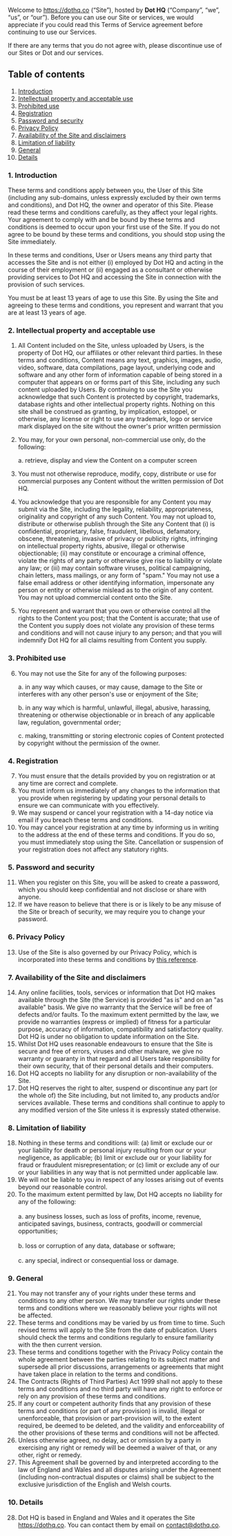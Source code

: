 Welcome to https://dothq.co (“Site”), hosted by **Dot HQ** (“Company”, “we”, “us”, or “our”).
Before you can use our Site or services, we would appreciate if you could read this Terms of Service agreement before continuing to use our Services.

If there are any terms that you do not agree with, please discontinue use of our Sites or Dot and our services.

## Table of contents

1. [Introduction](#introduction)
2. [Intellectual property and acceptable use](#intellectual-property-and-acceptable-use)
3. [Prohibited use](#prohibited-use)
4. [Registration](#registration)
5. [Password and security](#password-and-security)
6. [Privacy Policy](#privacy-policy)
7. [Availability of the Site and disclaimers](#availability-of-the-site-and-disclaimers)
8. [Limitation of liability](#limitation-of-liability)
9. [General](#general)
10. [Details](#details)

<a name="introduction"></a>
### 1. Introduction

These terms and conditions apply between you, the User of this Site (including any sub-domains, unless expressly excluded by their own terms and conditions), and Dot HQ, the owner and operator of this Site. Please read these terms and conditions carefully, as they affect your legal rights. Your agreement to comply with and be bound by these terms and conditions is deemed to occur upon your first use of the Site. If you do not agree to be bound by these terms and conditions, you should stop using the Site immediately.

In these terms and conditions, User or Users means any third party that accesses the Site and is not either (i) employed by Dot HQ and acting in the course of their employment or (ii) engaged as a consultant or otherwise providing services to Dot HQ and accessing the Site in connection with the provision of such services.

You must be at least 13 years of age to use this Site. By using the Site and agreeing to these terms and conditions, you represent and warrant that you are at least 13 years of age.

<a name="intellectual-property-and-acceptable-use"></a>
### 2. Intellectual property and acceptable use

1.  All Content included on the Site, unless uploaded by Users, is the property of Dot HQ, our affiliates or other relevant third parties. In these terms and conditions, Content means any text, graphics, images, audio, video, software, data compilations, page layout, underlying code and software and any other form of information capable of being stored in a computer that appears on or forms part of this Site, including any such content uploaded by Users. By continuing to use the Site you acknowledge that such Content is protected by copyright, trademarks, database rights and other intellectual property rights. Nothing on this site shall be construed as granting, by implication, estoppel, or otherwise, any license or right to use any trademark, logo or service mark displayed on the site without the owner's prior written permission
2.  You may, for your own personal, non-commercial use only, do the following:

	a. retrieve, display and view the Content on a computer screen
	
3.  You must not otherwise reproduce, modify, copy, distribute or use for commercial purposes any Content without the written permission of Dot HQ. 
4.  You acknowledge that you are responsible for any Content you may submit via the Site, including the legality, reliability, appropriateness, originality and copyright of any such Content. You may not upload to, distribute or otherwise publish through the Site any Content that (i) is confidential, proprietary, false, fraudulent, libellous, defamatory, obscene, threatening, invasive of privacy or publicity rights, infringing on intellectual property rights, abusive, illegal or otherwise objectionable; (ii) may constitute or encourage a criminal offence, violate the rights of any party or otherwise give rise to liability or violate any law; or (iii) may contain software viruses, political campaigning, chain letters, mass mailings, or any form of "spam." You may not use a false email address or other identifying information, impersonate any person or entity or otherwise mislead as to the origin of any content. You may not upload commercial content onto the Site.
5.  You represent and warrant that you own or otherwise control all the rights to the Content you post; that the Content is accurate; that use of the Content you supply does not violate any provision of these terms and conditions and will not cause injury to any person; and that you will indemnify Dot HQ for all claims resulting from Content you supply.

<a name="prohibited-use"></a>
### 3. Prohibited use

6.  You may not use the Site for any of the following purposes:

	a. in any way which causes, or may cause, damage to the Site or interferes with any other person's use or enjoyment of the Site;
	
	b. in any way which is harmful, unlawful, illegal, abusive, harassing, threatening or otherwise objectionable or in breach of any applicable law, regulation, governmental order;
	
	c. making, transmitting or storing electronic copies of Content protected by copyright without the permission of the owner.
	
<a name="registration"></a>
### 4. Registration

7.  You must ensure that the details provided by you on registration or at any time are correct and complete.
8.  You must inform us immediately of any changes to the information that you provide when registering by updating your personal details to ensure we can communicate with you effectively.
9.  We may suspend or cancel your registration with a 14-day notice via email if you breach these terms and conditions.
10.  You may cancel your registration at any time by informing us in writing to the address at the end of these terms and conditions. If you do so, you must immediately stop using the Site. Cancellation or suspension of your registration does not affect any statutory rights.

<a name="password-and-security"></a>
### 5. Password and security

11.  When you register on this Site, you will be asked to create a password, which you should keep confidential and not disclose or share with anyone.
12.  If we have reason to believe that there is or is likely to be any misuse of the Site or breach of security, we may require you to change your password.

<a name="privacy-policy"></a>
### 6. Privacy Policy

13.  Use of the Site is also governed by our Privacy Policy, which is incorporated into these terms and conditions by [this reference](https://dothq.co/legal/privacy).

<a name="availability-of-the-site-and-disclaimers"></a>
### 7. Availability of the Site and disclaimers

14.  Any online facilities, tools, services or information that Dot HQ makes available through the Site (the Service) is provided "as is" and on an "as available" basis. We give no warranty that the Service will be free of defects and/or faults. To the maximum extent permitted by the law, we provide no warranties (express or implied) of fitness for a particular purpose, accuracy of information, compatibility and satisfactory quality. Dot HQ is under no obligation to update information on the Site.
15.  Whilst Dot HQ uses reasonable endeavours to ensure that the Site is secure and free of errors, viruses and other malware, we give no warranty or guaranty in that regard and all Users take responsibility for their own security, that of their personal details and their computers.
16.   Dot HQ accepts no liability for any disruption or non-availability of the Site.
17.   Dot HQ reserves the right to alter, suspend or discontinue any part (or the whole of) the Site including, but not limited to, any products and/or services available. These terms and conditions shall continue to apply to any modified version of the Site unless it is expressly stated otherwise.

<a name="limitation-of-liability"></a>
### 8. Limitation of liability

18.  Nothing in these terms and conditions will: (a) limit or exclude our or your liability for death or personal injury resulting from our or your negligence, as applicable; (b) limit or exclude our or your liability for fraud or fraudulent misrepresentation; or (c) limit or exclude any of our or your liabilities in any way that is not permitted under applicable law.
19.  We will not be liable to you in respect of any losses arising out of events beyond our reasonable control.
20.  To the maximum extent permitted by law, Dot HQ accepts no liability for any of the following:</br></br>
	a. any business losses, such as loss of profits, income, revenue, anticipated savings, business, contracts, goodwill or commercial opportunities;</br></br>
	b. loss or corruption of any data, database or software;</br></br>
	c. any special, indirect or consequential loss or damage.</br>

<a name="general"></a>
### 9. General

21.  You may not transfer any of your rights under these terms and conditions to any other person. We may transfer our rights under these terms and conditions where we reasonably believe your rights will not be affected.
22.  These terms and conditions may be varied by us from time to time. Such revised terms will apply to the Site from the date of publication. Users should check the terms and conditions regularly to ensure familiarity with the then current version.
23.  These terms and conditions together with the Privacy Policy contain the whole agreement between the parties relating to its subject matter and supersede all prior discussions, arrangements or agreements that might have taken place in relation to the terms and conditions.
24.  The Contracts (Rights of Third Parties) Act 1999 shall not apply to these terms and conditions and no third party will have any right to enforce or rely on any provision of these terms and conditions.
25.  If any court or competent authority finds that any provision of these terms and conditions (or part of any provision) is invalid, illegal or unenforceable, that provision or part-provision will, to the extent required, be deemed to be deleted, and the validity and enforceability of the other provisions of these terms and conditions will not be affected.
26.  Unless otherwise agreed, no delay, act or omission by a party in exercising any right or remedy will be deemed a waiver of that, or any other, right or remedy.
27.  This Agreement shall be governed by and interpreted according to the law of England and Wales and all disputes arising under the Agreement (including non-contractual disputes or claims) shall be subject to the exclusive jurisdiction of the English and Welsh courts.

<a name="details"></a>
### 10. Details

28. Dot HQ is based in England and Wales and it operates the Site https://dothq.co. You can contact them by email on [contact@dothq.co](mailto:contact@dothq.co).
